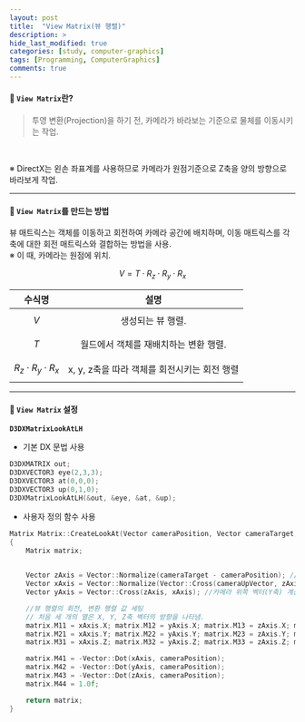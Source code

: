 ```yaml
---
layout: post
title:  "View Matrix(뷰 행렬)"
description: >
hide_last_modified: true
categories: [study, computer-graphics]
tags: [Programming, ComputerGraphics]
comments: true
---
```


#### 📼 `View Matrix`란?
> 투영 변환(Projection)을 하기 전, 카메라가 바라보는 기준으로 물체를 이동시키는 작업.

<br>

※ DirectX는 왼손 좌표계를 사용하므로 카메라가 원점기준으로 Z축을 양의 방향으로 바라보게 작업.

---
#### 📼 `View Matrix`를 만드는 방법
뷰 매트릭스는 객체를 이동하고 회전하여 카메라 공간에 배치하며, 이동 매트릭스를 각 축에 대한 회전 매트릭스와 결합하는 방법을 사용.<br>
※ 이 때, 카메라는 원점에 위치.

$$
V = T \cdot R_z \cdot R_y \cdot R_x
$$


| 수식명      | 설명                           |
|------------|:-----------------------------:|
| $$ V $$ | 생성되는 뷰 행렬.|
| $$ T $$ | 월드에서 객체를 재배치하는 변환 행렬. |
| $$ R_z \cdot R_y \cdot R_x $$ | x, y, z축을 따라 객체를 회전시키는 회전 행렬|

---
#### 📼 `View Matrix` 설정
**`D3DXMatrixLookAtLH`** 

* 기본 DX 문법 사용
```cpp
D3DXMATRIX out;
D3DXVECTOR3 eye(2,3,3);
D3DXVECTOR3 at(0,0,0);
D3DXVECTOR3 up(0,1,0);
D3DXMatrixLookAtLH(&out, &eye, &at, &up);
```

* 사용자 정의 함수 사용
```cpp
Matrix Matrix::CreateLookAt(Vector cameraPosition, Vector cameraTarget, Vector cameraUpVector)
{
	Matrix matrix;

    
	Vector zAxis = Vector::Normalize(cameraTarget - cameraPosition); //카메라 정면 벡터(Z축) 계산
	Vector xAxis = Vector::Normalize(Vector::Cross(cameraUpVector, zAxis)); //카메라 오른쪽 벡터(X축) 계산 - Up Vector와 정면 벡터의 외적
	Vector yAxis = Vector::Cross(zAxis, xAxis); //카메라 위쪽 벡터(Y축) 계산 - 정면 벡터와 오른쪽 벡터의 외적

    //뷰 행렬의 회전, 변환 행렬 값 세팅
    // 처음 세 개의 열은 X, Y, Z축 벡터의 방향을 나타냄.
	matrix.M11 = xAxis.X; matrix.M12 = yAxis.X; matrix.M13 = zAxis.X; matrix.M14 = 0.0f;
	matrix.M21 = xAxis.Y; matrix.M22 = yAxis.Y; matrix.M23 = zAxis.Y; matrix.M24 = 0.0f;
	matrix.M31 = xAxis.Z; matrix.M32 = yAxis.Z; matrix.M33 = zAxis.Z; matrix.M34 = 0.0f;

	matrix.M41 = -Vector::Dot(xAxis, cameraPosition);
	matrix.M42 = -Vector::Dot(yAxis, cameraPosition);
	matrix.M43 = -Vector::Dot(zAxis, cameraPosition);
	matrix.M44 = 1.0f;

	return matrix;
}
```
